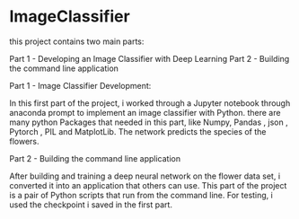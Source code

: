# ImageClassifier

this project contains two main parts: 

Part 1 - Developing an Image Classifier with Deep Learning
Part 2 - Building the command line application



Part 1 - Image Classifier Development: 
  
  In this first part of the project, i worked through a Jupyter notebook through anaconda prompt to implement an image classifier with Python. there are many python Packages that needed in this part, like Numpy, Pandas , json , Pytorch , PIL and MatplotLib.
  The network predicts the species of the flowers.


  
Part 2 - Building the command line application
  
  After building and training a deep neural network on the flower data set, i converted it into an application that others can use. This part of the project is a pair of Python scripts that run from the command line. For testing, i used the checkpoint i saved in the first part.
  
